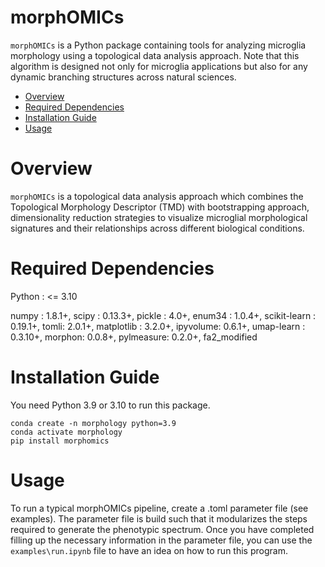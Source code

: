 # morphOMICs

`morphOMICs` is a Python package containing tools for analyzing microglia morphology using a topological data analysis approach. Note that this algorithm is designed not only for microglia applications but also for any dynamic branching structures across natural sciences.

- [Overview](#overview)
- [Required Dependencies](#required-dependencies)
- [Installation Guide](#installation-guide)
- [Usage](#usage)

# Overview
`morphOMICs` is a topological data analysis approach which combines the Topological Morphology Descriptor (TMD) with bootstrapping approach, dimensionality reduction strategies to visualize microglial morphological signatures and their relationships across different biological conditions.


# Required Dependencies
Python : <= 3.10

numpy : 1.8.1+, scipy : 0.13.3+, pickle : 4.0+, enum34 : 1.0.4+, scikit-learn : 0.19.1+, tomli: 2.0.1+, matplotlib : 3.2.0+, ipyvolume: 0.6.1+, umap-learn : 0.3.10+, morphon: 0.0.8+, pylmeasure: 0.2.0+, fa2_modified

# Installation Guide

You need Python 3.9 or 3.10 to run this package.
``` console
conda create -n morphology python=3.9
conda activate morphology
pip install morphomics
```


# Usage
To run a typical morphOMICs pipeline, create a .toml parameter file (see examples).
The parameter file is build such that it modularizes the steps required to generate the phenotypic spectrum.
Once you have completed filling up the necessary information in the parameter file, you can use the `examples\run.ipynb` file to have an idea on how to run this program.
